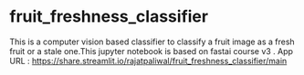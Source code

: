 # fruit_freshness_classifier
This is a computer vision based classifier to classify a fruit image as a fresh fruit or a stale one.This jupyter notebook is based on fastai course v3 .
App URL : https://share.streamlit.io/rajatpaliwal/fruit_freshness_classifier/main
